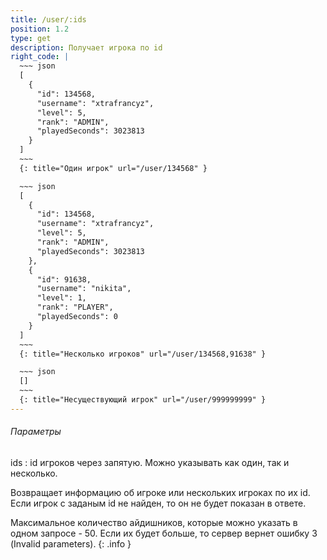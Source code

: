```yaml
---
title: /user/:ids
position: 1.2
type: get
description: Получает игрока по id
right_code: |
  ~~~ json
  [
    {
      "id": 134568,
      "username": "xtrafrancyz",
      "level": 5,
      "rank": "ADMIN",
      "playedSeconds": 3023813
    }
  ]
  ~~~
  {: title="Один игрок" url="/user/134568" }

  ~~~ json
  [
    {
      "id": 134568,
      "username": "xtrafrancyz",
      "level": 5,
      "rank": "ADMIN",
      "playedSeconds": 3023813
    },
    {
      "id": 91638,
      "username": "nikita",
      "level": 1,
      "rank": "PLAYER",
      "playedSeconds": 0
    }
  ]
  ~~~
  {: title="Несколько игроков" url="/user/134568,91638" }

  ~~~ json
  []
  ~~~
  {: title="Несуществующий игрок" url="/user/999999999" }
---
```


<h6>Параметры</h6>
ids
: id игроков через запятую. Можно указывать как один, так и несколько.

Возвращает информацию об игроке или нескольких игроках по их id. Если игрок с заданым id не найден, то он не будет показан в ответе.

Максимальное количество айдишников, которые можно указать в одном запросе - 50. Если их будет больше, то сервер вернет ошибку 3 (Invalid parameters).
{: .info }
